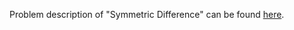 Problem description of "Symmetric Difference" can be found [here](https://www.hackerrank.com/challenges/symmetric-difference/problem).